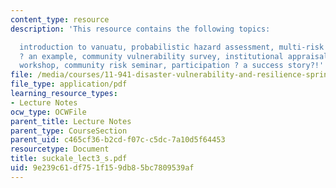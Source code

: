 ```yaml
---
content_type: resource
description: 'This resource contains the following topics:

  introduction to vanuatu, probabilistic hazard assessment, multi-risk database, preparedness
  ? an example, community vulnerability survey, institutional appraisal, community
  workshop, community risk seminar, participation ? a success story?!'
file: /media/courses/11-941-disaster-vulnerability-and-resilience-spring-2005/9e239c61df751f159db85bc7809539af_suckale_lect3_s.pdf
file_type: application/pdf
learning_resource_types:
- Lecture Notes
ocw_type: OCWFile
parent_title: Lecture Notes
parent_type: CourseSection
parent_uid: c465cf36-b2cd-f07c-c5dc-7a10d5f64453
resourcetype: Document
title: suckale_lect3_s.pdf
uid: 9e239c61-df75-1f15-9db8-5bc7809539af
---
```

